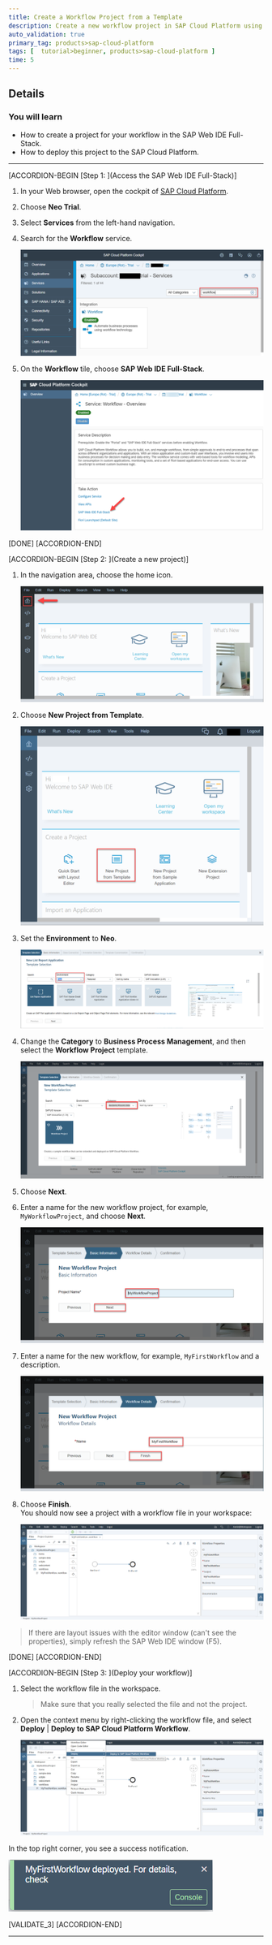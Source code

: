 ```yaml
---
title: Create a Workflow Project from a Template
description: Create a new workflow project in SAP Cloud Platform using SAP Web IDE.
auto_validation: true
primary_tag: products>sap-cloud-platform
tags: [  tutorial>beginner, products>sap-cloud-platform ]
time: 5
---
```


## Details
### You will learn  
  - How to create a project for your workflow in the SAP Web IDE Full-Stack.
  - How to deploy this project to the SAP Cloud Platform.

---

[ACCORDION-BEGIN [Step 1: ](Access the SAP Web IDE Full-Stack)]
1. In your Web browser, open the cockpit of [SAP Cloud Platform](https://account.hanatrial.ondemand.com/cockpit).
2. Choose **Neo Trial**.
3. Select **Services** from the left-hand navigation.

4. Search for the **Workflow** service.

    ![Search Workflow](search-workflow.png)

3. On the **Workflow** tile, choose **SAP Web IDE Full-Stack**.

    ![Choose Full-Stack](choose-full-stack.png)

[DONE]
[ACCORDION-END]

[ACCORDION-BEGIN [Step 2: ](Create a new project)]
1. In the navigation area, choose the home icon.

    ![Choose Home](choose-home.png)

2. Choose **New Project from Template**.

    ![Choose New Project](new-project.png)

3. Set the **Environment** to **Neo**.

    ![Set Environment](set-environment.png)

4. Change the **Category** to **Business Process Management**, and then select the **Workflow Project** template.

    ![Change Category](select-category1.png)

5. Choose **Next**.

6. Enter a name for the new workflow project, for example, `MyWorkflowProject`, and choose **Next**.

    ![Enter Name](enter-name.png)

7. Enter a name for the new workflow, for example, `MyFirstWorkflow` and a description.

    ![Enter Workflow Name](enter-wf-name.png)

8. Choose **Finish**.   
   You should now see a project with a workflow file in your workspace:

    ![Workflow Project](workflow-project.png)

> If there are layout issues with the editor window (can't see the properties), simply refresh the SAP Web IDE window (F5).

[DONE]
[ACCORDION-END]

[ACCORDION-BEGIN [Step 3: ](Deploy your workflow)]
1. Select the workflow file in the workspace.
    >Make sure that you really selected the file and not the project.

2. Open the context menu by right-clicking the workflow file, and select **Deploy** | **Deploy to SAP Cloud Platform Workflow**.

    ![Deploy Workflow](deploy-workflow.png)

In the top right corner, you see a success notification.

![Deploy Notification](deploy-notification.png)


[VALIDATE_3]
[ACCORDION-END]

---
